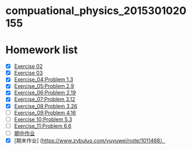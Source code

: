# compuational_physics_2015301020155
# Homework list
- [x] [Exercise 02](https://github.com/yuyuwei/compuational_physics_2015301020155/blob/master/Exercise_02)
- [x] [Exercise 03](https://github.com/yuyuwei/compuational_physics_2015301020155/blob/master/homework%203.py)
- [x] [Exercise_04:Problem 1.3](https://www.zybuluo.com/yuyuwei/note/1011242)
- [x] [Exercise_05:Problem 2.9](https://www.zybuluo.com/yuyuwei/note/1011425)
- [x] [Exercise_06:Problem 2.19](https://www.zybuluo.com/yuyuwei/note/922437)
- [x] [Exercise_07:Problem 3.12](https://www.zybuluo.com/yuyuwei/note/1011464)
- [x] [Exercise_08:Problem 3.26](https://www.zybuluo.com/yuyuwei/note/1011465)
- [ ] [Exercise_09:Problem 4.16](https://github.com/yuyuwei/compuational_physics_2015301020155/blob/master/Exercise_11:Chapter%204%20problem%204.11:The%20percession%20of%20Mercury)
- [ ] [Exercise 10:Problem 5.3](https://github.com/yuyuwei/compuational_physics_2015301020155/blob/master/Exercise_12:Chapter%204%20problem%204.18:The%20Kirkwood%20Gap)
- [ ] [Exercise_11:Problem 6.6](https://github.com/yuyuwei/compuational_physics_2015301020155/blob/master/Exercise_13:Chapter%205%20problem%205.7:The%20Jacobi%20method%20v.s.%20The%20SOR%20algorithm)
- [ ] [期中作业](https://github.com/yuyuwei/compuational_physics_2015301020155/blob/master/Exercise_14:Chapter%206%20problem%206.15:The%20realistic%20string%20problem)
- [x] [期末作业] (https://www.zybuluo.com/yuyuwei/note/1011468）
